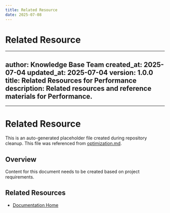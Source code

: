 ```yaml
---
title: Related Resource
date: 2025-07-08
---
```


# Related Resource

---
author: Knowledge Base Team
created_at: 2025-07-04
updated_at: 2025-07-04
version: 1.0.0
title: Related Resources for Performance
description: Related resources and reference materials for Performance.
---

---

# Related Resource

This is an auto-generated placeholder file created during repository cleanup.
This file was referenced from [optimization.md](optimization.md).

## Overview

Content for this document needs to be created based on project requirements.

## Related Resources

- [Documentation Home](../../../)
